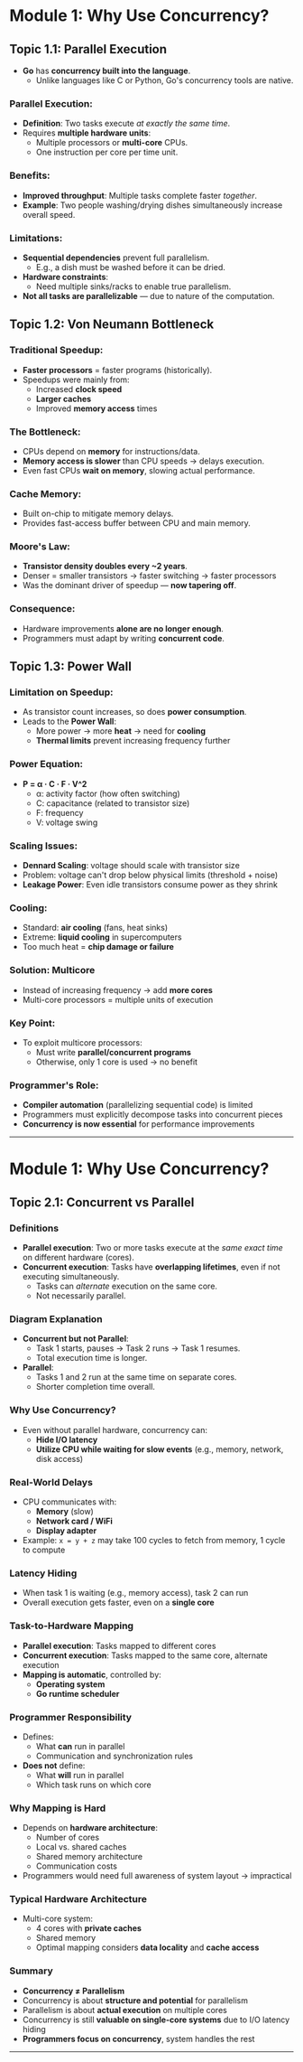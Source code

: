 # Module 1: Why Use Concurrency?

## Topic 1.1: Parallel Execution

- **Go** has **concurrency built into the language**.
  - Unlike languages like C or Python, Go's concurrency tools are native.

### Parallel Execution:

- **Definition**: Two tasks execute _at exactly the same time_.
- Requires **multiple hardware units**:
  - Multiple processors or **multi-core** CPUs.
  - One instruction per core per time unit.

### Benefits:

- **Improved throughput**: Multiple tasks complete faster _together_.
- **Example**: Two people washing/drying dishes simultaneously increase overall speed.

### Limitations:

- **Sequential dependencies** prevent full parallelism.
  - E.g., a dish must be washed before it can be dried.
- **Hardware constraints**:
  - Need multiple sinks/racks to enable true parallelism.
- **Not all tasks are parallelizable** — due to nature of the computation.

## Topic 1.2: Von Neumann Bottleneck

### Traditional Speedup:

- **Faster processors** = faster programs (historically).
- Speedups were mainly from:
  - Increased **clock speed**
  - **Larger caches**
  - Improved **memory access** times

### The Bottleneck:

- CPUs depend on **memory** for instructions/data.
- **Memory access is slower** than CPU speeds → delays execution.
- Even fast CPUs **wait on memory**, slowing actual performance.

### Cache Memory:

- Built on-chip to mitigate memory delays.
- Provides fast-access buffer between CPU and main memory.

### Moore's Law:

- **Transistor density doubles every ~2 years**.
- Denser = smaller transistors → faster switching → faster processors
- Was the dominant driver of speedup — **now tapering off**.

### Consequence:

- Hardware improvements **alone are no longer enough**.
- Programmers must adapt by writing **concurrent code**.

## Topic 1.3: Power Wall

### Limitation on Speedup:

- As transistor count increases, so does **power consumption**.
- Leads to the **Power Wall**:
  - More power → more **heat** → need for **cooling**
  - **Thermal limits** prevent increasing frequency further

### Power Equation:

- **P = α · C · F · V^2**
  - α: activity factor (how often switching)
  - C: capacitance (related to transistor size)
  - F: frequency
  - V: voltage swing

### Scaling Issues:

- **Dennard Scaling**: voltage should scale with transistor size
- Problem: voltage can't drop below physical limits (threshold + noise)
- **Leakage Power**: Even idle transistors consume power as they shrink

### Cooling:

- Standard: **air cooling** (fans, heat sinks)
- Extreme: **liquid cooling** in supercomputers
- Too much heat = **chip damage or failure**

### Solution: Multicore

- Instead of increasing frequency → add **more cores**
- Multi-core processors = multiple units of execution

### Key Point:

- To exploit multicore processors:
  - Must write **parallel/concurrent programs**
  - Otherwise, only 1 core is used → no benefit

### Programmer's Role:

- **Compiler automation** (parallelizing sequential code) is limited
- Programmers must explicitly decompose tasks into concurrent pieces
- **Concurrency is now essential** for performance improvements

---

# Module 1: Why Use Concurrency?

## Topic 2.1: Concurrent vs Parallel

### Definitions

- **Parallel execution**: Two or more tasks execute at the _same exact time_ on different hardware (cores).
- **Concurrent execution**: Tasks have **overlapping lifetimes**, even if not executing simultaneously.
  - Tasks can _alternate_ execution on the same core.
  - Not necessarily parallel.

### Diagram Explanation

- **Concurrent but not Parallel**:
  - Task 1 starts, pauses → Task 2 runs → Task 1 resumes.
  - Total execution time is longer.
- **Parallel**:
  - Tasks 1 and 2 run at the same time on separate cores.
  - Shorter completion time overall.

### Why Use Concurrency?

- Even without parallel hardware, concurrency can:
  - **Hide I/O latency**
  - **Utilize CPU while waiting for slow events** (e.g., memory, network, disk access)

### Real-World Delays

- CPU communicates with:
  - **Memory** (slow)
  - **Network card / WiFi**
  - **Display adapter**
- Example: `x = y + z` may take 100 cycles to fetch from memory, 1 cycle to compute

### Latency Hiding

- When task 1 is waiting (e.g., memory access), task 2 can run
- Overall execution gets faster, even on a **single core**

### Task-to-Hardware Mapping

- **Parallel execution**: Tasks mapped to different cores
- **Concurrent execution**: Tasks mapped to the same core, alternate execution
- **Mapping is automatic**, controlled by:
  - **Operating system**
  - **Go runtime scheduler**

### Programmer Responsibility

- Defines:
  - What **can** run in parallel
  - Communication and synchronization rules
- **Does not** define:
  - What **will** run in parallel
  - Which task runs on which core

### Why Mapping is Hard

- Depends on **hardware architecture**:
  - Number of cores
  - Local vs. shared caches
  - Shared memory architecture
  - Communication costs
- Programmers would need full awareness of system layout → impractical

### Typical Hardware Architecture

- Multi-core system:
  - 4 cores with **private caches**
  - Shared memory
  - Optimal mapping considers **data locality** and **cache access**

### Summary

- **Concurrency ≠ Parallelism**
- Concurrency is about **structure and potential** for parallelism
- Parallelism is about **actual execution** on multiple cores
- Concurrency is still **valuable on single-core systems** due to I/O latency hiding
- **Programmers focus on concurrency**, system handles the rest

---